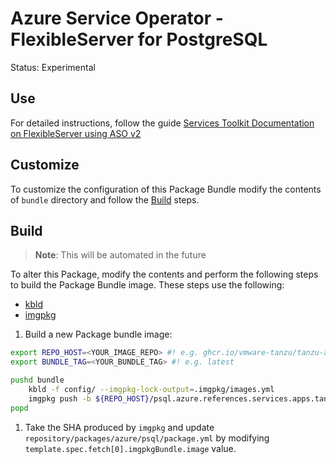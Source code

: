 # Azure Service Operator - FlexibleServer for PostgreSQL

Status: Experimental

## Use

For detailed instructions, follow the guide [Services Toolkit Documentation on FlexibleServer using ASO v2](https://docs.vmware.com/en/Services-Toolkit-for-VMware-Tanzu-Application-Platform/0.7/svc-tlk/GUID-usecases-consuming_azure_flexibleserver_psql_with_azure_operator.html)

## Customize

To customize the configuration of this Package Bundle modify the contents of `bundle` directory and follow the [Build](#build) steps.

## Build

>**Note**: This will be automated in the future

To alter this Package, modify the contents and perform the following steps to build the Package Bundle image. These steps use the following:

* [kbld](https://carvel.dev/kbld)
* [imgpkg](https://carvel.dev/imgpkg)

1. Build a new Package bundle image:

```sh
export REPO_HOST=<YOUR_IMAGE_REPO> #! e.g. ghcr.io/vmware-tanzu/tanzu-application-platform-reference-service-packages
export BUNDLE_TAG=<YOUR_BUNDLE_TAG> #! e.g. latest

pushd bundle
    kbld -f config/ --imgpkg-lock-output=.imgpkg/images.yml
    imgpkg push -b ${REPO_HOST}/psql.azure.references.services.apps.tanzu.vmware.com:$BUNDLE_TAG -f .
popd
```

1. Take the SHA produced by `imgpkg` and update `repository/packages/azure/psql/package.yml` by modifying `template.spec.fetch[0].imgpkgBundle.image` value.
